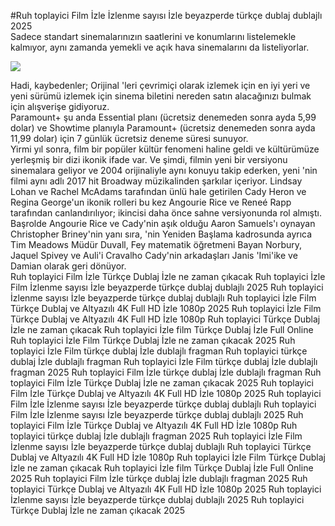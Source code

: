 #Ruh toplayici Film İzle İzlenme sayısı İzle beyazperde türkçe dublaj dublajlı 2025  
Sadece standart sinemalarınızın saatlerini ve konumlarını listelemekle kalmıyor, aynı zamanda yemekli ve açık hava sinemalarını da listeliyorlar.  
  
[![](https://i.imgur.com/qSNzIqt.png)](https://movie.rssnews.media/KfssYzog.php)  
  
Hadi, kaybedenler; Orijinal 'leri çevrimiçi olarak izlemek için en iyi yeri ve yeni sürümü izlemek için sinema biletini nereden satın alacağınızı bulmak için alışverişe gidiyoruz.  
Paramount+ şu anda Essential planı (ücretsiz denemeden sonra ayda 5,99 dolar) ve Showtime planıyla Paramount+ (ücretsiz denemeden sonra ayda 11,99 dolar) için 7 günlük ücretsiz deneme süresi sunuyor.  
Yirmi yıl sonra, film bir popüler kültür fenomeni haline geldi ve kültürümüze yerleşmiş bir dizi ikonik ifade var. Ve şimdi, filmin yeni bir versiyonu sinemalara geliyor ve 2004 orijinaliyle aynı konuyu takip ederken, yeni 'nin filmi aynı adlı 2017 hit Broadway müzikalinden şarkılar içeriyor. Lindsay Lohan ve Rachel McAdams tarafından ünlü hale getirilen Cady Heron ve Regina George'un ikonik rolleri bu kez Angourie Rice ve Reneé Rapp tarafından canlandırılıyor; ikincisi daha önce sahne versiyonunda rol almıştı.  
Başrolde Angourie Rice ve Cady'nin aşık olduğu Aaron Samuels'ı oynayan Christopher Briney'nin yanı sıra, 'nin Yeniden Başlama kadrosunda ayrıca Tim Meadows Müdür Duvall, Fey matematik öğretmeni Bayan Norbury, Jaquel Spivey ve Auli'i Cravalho Cady'nin arkadaşları Janis 'Imi'ike ve Damian olarak geri dönüyor.  
Ruh toplayici Film İzle Türkçe Dublaj İzle ne zaman çıkacak
Ruh toplayici İzle Film İzlenme sayısı İzle beyazperde türkçe dublaj dublajlı 2025
Ruh toplayici İzlenme sayısı İzle beyazperde türkçe dublaj dublajlı
Ruh toplayici İzle Film Türkçe Dublaj ve Altyazılı 4K Full HD İzle 1080p 2025
Ruh toplayici İzle Film Türkçe Dublaj ve Altyazılı 4K Full HD İzle 1080p
Ruh toplayici Türkçe Dublaj İzle ne zaman çıkacak
Ruh toplayici İzle film Türkçe Dublaj İzle Full Online
Ruh toplayici İzle Film Türkçe Dublaj İzle ne zaman çıkacak 2025
Ruh toplayici İzle Film türkçe dublaj İzle dublajlı fragman
Ruh toplayici türkçe dublaj İzle dublajlı fragman
Ruh toplayici İzle Film türkçe dublaj İzle dublajlı fragman 2025
Ruh toplayici Film İzle türkçe dublaj İzle dublajlı fragman
Ruh toplayici Film İzle Türkçe Dublaj İzle ne zaman çıkacak 2025
Ruh toplayici Film İzle Türkçe Dublaj ve Altyazılı 4K Full HD İzle 1080p 2025
Ruh toplayici Film İzle İzlenme sayısı İzle beyazperde türkçe dublaj dublajlı
Ruh toplayici Film İzle İzlenme sayısı İzle beyazperde türkçe dublaj dublajlı 2025
Ruh toplayici Film İzle Türkçe Dublaj ve Altyazılı 4K Full HD İzle 1080p
Ruh toplayici türkçe dublaj İzle dublajlı fragman 2025
Ruh toplayici İzle Film İzlenme sayısı İzle beyazperde türkçe dublaj dublajlı
Ruh toplayici Türkçe Dublaj ve Altyazılı 4K Full HD İzle 1080p
Ruh toplayici İzle Film Türkçe Dublaj İzle ne zaman çıkacak
Ruh toplayici İzle film Türkçe Dublaj İzle Full Online 2025
Ruh toplayici Film İzle türkçe dublaj İzle dublajlı fragman 2025
Ruh toplayici Türkçe Dublaj ve Altyazılı 4K Full HD İzle 1080p 2025
Ruh toplayici İzlenme sayısı İzle beyazperde türkçe dublaj dublajlı 2025
Ruh toplayici Türkçe Dublaj İzle ne zaman çıkacak 2025